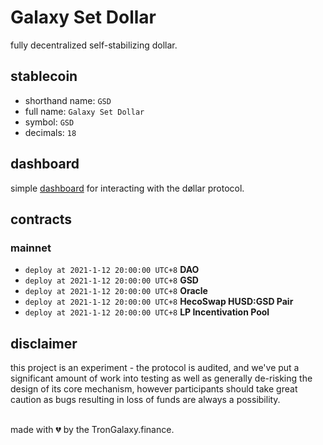 # Galaxy Set Dollar
fully decentralized self-stabilizing dollar.

## stablecoin

- shorthand name: `GSD`
- full name: `Galaxy Set Dollar`
- symbol: `GSD`
- decimals: `18`

## dashboard

simple [dashboard](https://gsd.trongalaxy.finance) for interacting with the døllar protocol.

## contracts
### mainnet
- `deploy at 2021-1-12 20:00:00 UTC+8` **DAO**
- `deploy at 2021-1-12 20:00:00 UTC+8` **GSD**
- `deploy at 2021-1-12 20:00:00 UTC+8` **Oracle**
- `deploy at 2021-1-12 20:00:00 UTC+8` **HecoSwap HUSD:GSD Pair**
- `deploy at 2021-1-12 20:00:00 UTC+8` **LP Incentivation Pool**

## disclaimer
this project is an experiment - the protocol is audited, and we've put a significant amount of work into testing as well as generally de-risking the design of its core mechanism, however participants should take great caution as bugs resulting in loss of funds are always a possibility.

<br>
made with 💔️ by the TronGalaxy.finance.
